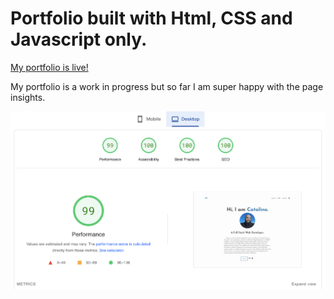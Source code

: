 # Portfolio built with Html, CSS and Javascript only.


[My portfolio is live!](https://rodcato.github.io/portfolio/)

My portfolio is a work in progress but so far I am super happy with the page insights. 

![Portfolio Page Insights](5-31pageinsights.png)
